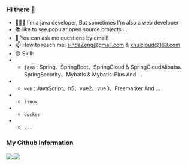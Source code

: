 ### Hi there 👋
- 👨🏻‍💻 I’m a java developer, But sometimes I'm also a web developer
- 📚 like to see popular open source projects ...
- 💬 You can ask me questions by email!
- 📫 How to reach me: sindaZeng@gmail.com & xhuicloud@163.com
- 😄 Skill: 
- - `java` : Spring、SpringBoot、SpringCloud & SpringCloudAlibaba、SpringSecurity、Mybatis & Mybatis-Plus And ... 
- - `web`  : JavaScript、h5、vue2、vue3、Freemarker And ...
- - `linux`
- - `docker`
- - `...`
<!--
**sindaZeng/sindaZeng** is a ✨ _special_ ✨ repository because its `README.md` (this file) appears on your GitHub profile.

Here are some ideas to get you started:

- 🔭 I’m currently working on ...
- 🌱 I’m currently learning ...
- 👯 I’m looking to collaborate on ...
- 🤔 I’m looking for help with ...
- 💬 Ask me about ...
- 📫 How to reach me: ...
- 😄 Pronouns: ...
- ⚡ Fun fact: ...
![Sinda's GitHub stats](https://github-readme-stats.vercel.app/api?username=sindaZeng&count_private=true&show_icons=true&hide=stars&theme=solarized-light)
-->

### My Github Information

<a href="https://github.com/sindaZeng/xhuicloud">
  <img align="center" src="https://github-readme-stats.vercel.app/api/pin/?username=sindaZeng&repo=xhuicloud" />
</a>

<a href="https://github.com/sindaZeng/xhuicloud-ui">
  <img align="center" src="https://github-readme-stats.vercel.app/api/pin/?username=sindaZeng&repo=xhuicloud-ui" />
</a>
